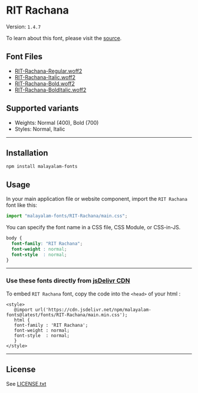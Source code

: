 # RIT Rachana

Version: `1.4.7`

To learn about this font, please visit the [source](https://gitlab.com/rit-fonts/RIT-Rachana).

## Font Files

* [RIT-Rachana-Regular.woff2](RIT-Rachana-Regular.woff2)
* [RIT-Rachana-Italic.woff2](RIT-Rachana-Italic.woff2)
* [RIT-Rachana-Bold.woff2](RIT-Rachana-Bold.woff2)
* [RIT-Rachana-BoldItalic.woff2](RIT-Rachana-BoldItalic.woff2)

## Supported variants

* Weights: Normal (400), Bold (700)
* Styles: Normal, Italic

---

## Installation

```shell
npm install malayalam-fonts
```
## Usage

In your main application file or website component, import the `RIT Rachana` font like this:

```javascript
import "malayalam-fonts/RIT-Rachana/main.css";
```
You can specify the font name in a CSS file, CSS Module, or CSS-in-JS.

```css
body {
  font-family: "RIT Rachana";
  font-weight : normal;
  font-style  : normal;
}
```
---

### Use these fonts directly from [jsDelivr CDN](https://www.jsdelivr.com/package/npm/malayalam-fonts)

To embed `RIT Rachana` font, copy the code into the `<head>` of your html :

````
<style>
   @import url('https://cdn.jsdelivr.net/npm/malayalam-fonts@latest/fonts/RIT-Rachana/main.min.css');
   html {
   font-family : 'RIT Rachana';
   font-weight : normal;
   font-style  : normal;
   }
</style>
````
---
## License

See [LICENSE.txt](LICENSE.txt)